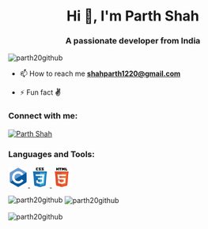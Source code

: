 <h1 align="center">Hi 👋, I'm Parth Shah</h1>
<h3 align="center">A passionate developer from India</h3>

<p align="left"> <img src="https://komarev.com/ghpvc/?username=parth20github&label=Profile%20views&color=0e75b6&style=flat" alt="parth20github" /> </p>

- 📫 How to reach me **shahparth1220@gmail.com**

- ⚡ Fun fact **✌**

<h3 align="left">Connect with me:</h3>
<p align="left">
<a href="https://linkedin.com/in/Parth Shah" target="blank"><img align="center" src="https://raw.githubusercontent.com/rahuldkjain/github-profile-readme-generator/master/src/images/icons/Social/linked-in-alt.svg" alt="Parth Shah" height="30" width="40" /></a>
</p>

<h3 align="left">Languages and Tools:</h3>
<p align="left"> <a href="https://www.cprogramming.com/" target="_blank" rel="noreferrer"> <img src="https://raw.githubusercontent.com/devicons/devicon/master/icons/c/c-original.svg" alt="c" width="40" height="40"/> </a> <a href="https://www.w3schools.com/css/" target="_blank" rel="noreferrer"> <img src="https://raw.githubusercontent.com/devicons/devicon/master/icons/css3/css3-original-wordmark.svg" alt="css3" width="40" height="40"/> </a> <a href="https://www.w3.org/html/" target="_blank" rel="noreferrer"> <img src="https://raw.githubusercontent.com/devicons/devicon/master/icons/html5/html5-original-wordmark.svg" alt="html5" width="40" height="40"/> </a> </p>

<p><img align="left" src="https://github-readme-stats.vercel.app/api/top-langs?username=parth20github&show_icons=true&locale=en&layout=compact" alt="parth20github" /></p>

<p>&nbsp;<img align="center" src="https://github-readme-stats.vercel.app/api?username=parth20github&show_icons=true&locale=en" alt="parth20github" /></p>

<p><img align="center" src="https://github-readme-streak-stats.herokuapp.com/?user=parth20github&" alt="parth20github" /></p>

